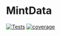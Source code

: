 # MintData
[![Tests](https://github.com/reserad/MintData-UI/actions/workflows/jest.yml/badge.svg)](https://github.com/reserad/MintData-UI/actions/workflows/jest.yml)
[![coverage](https://github.com/reserad/MintData-UI/actions/workflows/coverage.yml/badge.svg)](https://github.com/reserad/MintData-UI/actions/workflows/coverage.yml)
